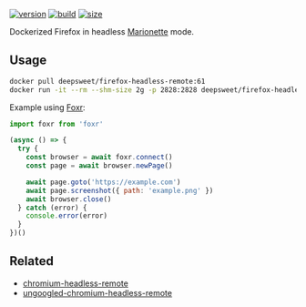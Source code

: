 [![version](https://img.shields.io/badge/firefox-61-green.svg?style=flat-square)](https://packages.ubuntu.com/bionic/firefox) [![build](https://img.shields.io/docker/build/deepsweet/firefox-headless-remote.svg?label=build&style=flat-square)](https://hub.docker.com/r/deepsweet/firefox-headless-remote/) [![size](https://img.shields.io/microbadger/image-size/deepsweet/firefox-headless-remote.svg?label=size&style=flat-square)](https://microbadger.com/images/deepsweet/firefox-headless-remote)

Dockerized Firefox in headless [Marionette](https://vakila.github.io/blog/marionette-act-i-automation/) mode.

## Usage

```sh
docker pull deepsweet/firefox-headless-remote:61
docker run -it --rm --shm-size 2g -p 2828:2828 deepsweet/firefox-headless-remote:61
```

Example using [Foxr](https://github.com/deepsweet/foxr):

```js
import foxr from 'foxr'

(async () => {
  try {
    const browser = await foxr.connect()
    const page = await browser.newPage()

    await page.goto('https://example.com')
    await page.screenshot({ path: 'example.png' })
    await browser.close()
  } catch (error) {
    console.error(error)
  }
})()
```

## Related

* [chromium-headless-remote](https://github.com/deepsweet/chromium-headless-remote)
* [ungoogled-chromium-headless-remote](https://github.com/deepsweet/ungoogled-chromium-headless-remote)
